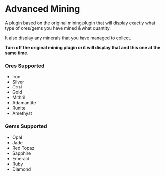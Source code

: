 # Advanced Mining
A plugin based on the original mining plugin that will display exactly what type of ores/gems you have mined & what quantity.

It also display any minerals that you have managed to collect.

**Turn off the original mining plugin or it will display that and this one at the same time.**

### Ores Supported
* Iron
* Silver
* Coal
* Gold
* Mithril
* Adamantite
* Runite
* Amethyst

### Gems Supported
* Opal
* Jade
* Red Topaz
* Sapphire
* Emerald
* Ruby
* Diamond
